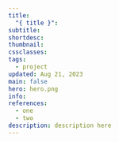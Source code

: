```yaml
---
title:
  "{ title }": 
subtitle: 
shortdesc: 
thumbnail: 
cssclasses: 
tags:
  - project
updated: Aug 21, 2023
main: false
hero: hero.png
info: 
references:
  - one
  - two
description: description here
---
```



